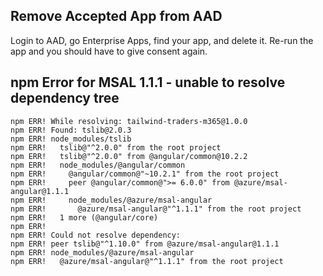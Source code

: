 ## Remove Accepted App from AAD

Login to AAD, go Enterprise Apps, find your app, and delete it. Re-run the app and you should have to give consent again.

## npm Error for MSAL 1.1.1 - unable to resolve dependency tree

```
npm ERR! While resolving: tailwind-traders-m365@1.0.0
npm ERR! Found: tslib@2.0.3
npm ERR! node_modules/tslib
npm ERR!   tslib@"^2.0.0" from the root project
npm ERR!   tslib@"^2.0.0" from @angular/common@10.2.2
npm ERR!   node_modules/@angular/common
npm ERR!     @angular/common@"~10.2.1" from the root project
npm ERR!     peer @angular/common@">= 6.0.0" from @azure/msal-angular@1.1.1
npm ERR!     node_modules/@azure/msal-angular
npm ERR!       @azure/msal-angular@"^1.1.1" from the root project
npm ERR!   1 more (@angular/core)
npm ERR! 
npm ERR! Could not resolve dependency:
npm ERR! peer tslib@"^1.10.0" from @azure/msal-angular@1.1.1
npm ERR! node_modules/@azure/msal-angular
npm ERR!   @azure/msal-angular@"^1.1.1" from the root project
```